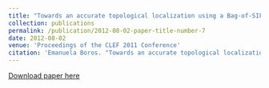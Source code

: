 ```yaml
---
title: "Towards an accurate topological localization using a Bag-of-SIFT-visual-Words model"
collection: publications
permalink: /publication/2012-08-02-paper-title-number-7
date: 2012-08-02
venue: 'Proceedings of the CLEF 2011 Conference'
citation: 'Emanuela Boros. "Towards an accurate topological localization using a Bag-of-SIFT-visual-Words model." IEEE 8th International Conference on Intelligent Computer Communication and Processing, 30 Aug.-1 Sept. 2012, Cluj-Napoca, Romania'
---
```


[Download paper here](https://profs.info.uaic.ro/~adria/publications/Alexandru-Lucian%20G%EEnsca,%20Emanuela%20Boro%3F,%20Sabin-Corneliu%20Buraga,%20Lenu%3Fa%20Alboaie_Semantic_user_profile_2012.pdf)



